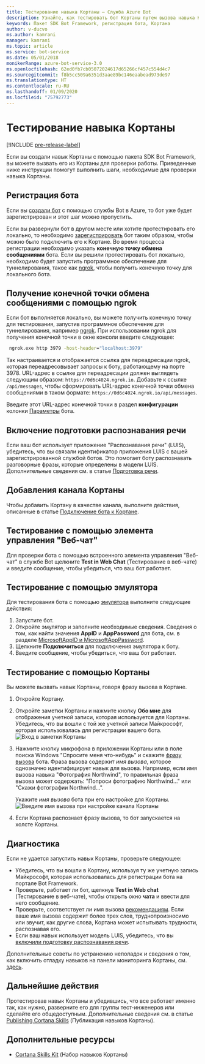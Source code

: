 ```yaml
---
title: Тестирование навыка Кортаны — Служба Azure Bot
description: Узнайте, как тестировать бот Кортаны путем вызова навыка Кортаны.
keywords: Пакет SDK Bot Framework, регистрация бота, Кортана
author: v-ducvo
ms.author: kamrani
manager: kamrani
ms.topic: article
ms.service: bot-service
ms.date: 05/01/2018
monikerRange: azure-bot-service-3.0
ms.openlocfilehash: 62ed0fb7cb05072024617d65266cf457c554d4c7
ms.sourcegitcommit: f8b5cc509a6351d3aae89bc146eaabead973de97
ms.translationtype: HT
ms.contentlocale: ru-RU
ms.lasthandoff: 01/09/2020
ms.locfileid: "75792773"
---
```

# <a name="test-a-cortana-skill"></a>Тестирование навыка Кортаны

[!INCLUDE [pre-release-label](includes/pre-release-label-v3.md)]
 
Если вы создали навык Кортаны с помощью пакета SDK Bot Framework, вы можете вызвать его из Кортаны для проверки работы. Приведенные ниже инструкции помогут выполнить шаги, необходимые для проверки навыка Кортаны.

## <a name="register-your-bot"></a>Регистрация бота
Если вы [создали бот](~/bot-service-quickstart.md) с помощью службы Bot в Azure, то бот уже будет зарегистрирован и этот шаг можно пропустить.

Если вы развернули бот в другом месте или хотите протестировать его локально, то необходимо [зарегистрировать](bot-service-quickstart-registration.md) бот таким образом, чтобы можно было подключить его к Кортане. Во время процесса регистрации необходимо указать **конечную точку обмена сообщениями** бота. Если вы решили протестировать бот локально, необходимо будет запустить программное обеспечение для туннелирования, такое как [ngrok](http://ngrok.com), чтобы получить конечную точку для локального бота.

## <a name="get-messaging-endpoint-using-ngrok"></a>Получение конечной точки обмена сообщениями с помощью ngrok

Если бот выполняется локально, вы можете получить конечную точку для тестирования, запустив программное обеспечение для туннелирования, например [ngrok](https://ngrok.com). При использовании ngrok для получения конечной точки в окне консоли введите следующее: 

```cmd
 ngrok.exe http 3979 -host-header="localhost:3979"
``` 

Так настраивается и отображается ссылка для переадресации ngrok, которая переадресовывает запросы к боту, работающему на порте 3978. URL-адрес в ссылке для переадресации должен выглядеть следующим образом: `https://0d6c4024.ngrok.io`.  Добавьте к ссылке `/api/messages`, чтобы сформировать URL-адрес конечной точки обмена сообщениями в таком формате: `https://0d6c4024.ngrok.io/api/messages`. 

Введите этот URL-адрес конечной точки в раздел **конфигурации** колонки [Параметры](~/bot-service-manage-settings.md) бота.

## <a name="enable-speech-recognition-priming"></a>Включение подготовки распознавания речи
Если ваш бот использует приложение "Распознавания речи" (LUIS), убедитесь, что вы связали идентификатор приложения LUIS с вашей зарегистрированной службой ботов. Это помогает боту распознавать разговорные фразы, которые определены в модели LUIS. Дополнительные сведения см. в статье [Подготовка речи](~/bot-service-manage-speech-priming.md).

## <a name="add-the-cortana-channel"></a>Добавления канала Кортаны
Чтобы добавить Кортану в качестве канала, выполните действия, описанные в статье [Подключение бота к Кортане](bot-service-channel-connect-cortana.md).

## <a name="test-using-web-chat-control"></a>Тестирование с помощью элемента управления "Веб-чат"

Для проверки бота с помощью встроенного элемента управления "Веб-чат" в службе Bot щелкните **Test in Web Chat** (Тестирование в веб-чате) и введите сообщение, чтобы убедиться, что ваш бот работает.

## <a name="test-using-emulator"></a>Тестирование с помощью эмулятора

Для тестирования бота с помощью [эмулятора](~/bot-service-debug-emulator.md) выполните следующие действия:

1. Запустите бот.
2. Откройте эмулятор и заполните необходимые сведения. Сведения о том, как найти значения **AppID** и **AppPassword** для бота, см. в разделе [MicrosoftAppID и MicrosoftAppPassword](bot-service-manage-overview.md#microsoftappid-and-microsoftapppassword). 
3. Щелкните **Подключиться** для подключения эмулятора к боту.
4. Введите сообщение, чтобы убедиться, что ваш бот работает.

## <a name="test-using-cortana"></a>Тестирование с помощью Кортаны
Вы можете вызвать навык Кортаны, говоря фразу вызова в Кортане. 
1. Откройте Кортану.
2. Откройте заметки Кортаны и нажмите кнопку **Обо мне** для отображения учетной записи, которая используется для Кортаны. Убедитесь, что вы вошли с той же учетной записи Майкрософт, которая использовалась для регистрации вашего бота. 
   ![Вход в заметки Кортаны](~/media/cortana/cortana-notebook.png)
2. Нажмите кнопку микрофона в приложении Кортаны или в поле поиска Windows "Спросите меня что-нибудь" и скажите [фразу вызова][InvocationNameGuidelines] бота. Фраза вызова содержит *имя вызова*, которое однозначно идентифицирует навык для вызова. Например, если имя вызова навыка "Фотография Northwind", то правильная фраза вызова может содержать: "Попроси фотографию Northwind..." или "Скажи фотографии Northwind...".

   Укажите *имя вызова* бота при его настройке для Кортаны.
   ![Введите имя вызова при настройке канала Кортаны](~/media/cortana/cortana-invocation-name-callout.png)

3. Если Кортана распознает фразу вызова, то бот запускается на холсте Кортаны. 

## <a name="troubleshoot"></a>Диагностика

Если не удается запустить навык Кортаны, проверьте следующее:
* Убедитесь, что вы вошли в Кортану, используя ту же учетную запись Майкрософт, которая использовалась для регистрации бота на портале Bot Framework.
* Проверьте, работает ли бот, щелкнув **Test in Web chat** (Тестирование в веб-чате), чтобы открыть окно **чата** и ввести для него сообщение.
* Проверьте, соответствует ли имя вызова [рекомендациям][InvocationNameGuidelines]. Если ваше имя вызова содержит более трех слов, труднопроизносимо или звучит, как другие слова, Кортана может испытывать трудности, распознавая его.
* Если ваш навык использует модель LUIS, убедитесь, что вы [включили подготовку распознавания речи](~/bot-service-manage-speech-priming.md).

Дополнительные советы по устранению неполадок и сведения о том, как включить отладку навыков на панели мониторинга Кортаны, см. [здесь][Cortana-TestBestPractice]. 


## <a name="next-steps"></a>Дальнейшие действия

Протестировав навык Кортаны и убедившись, что все работает именно так, как нужно, разверните его для группы тест-инженеров или сделайте его общедоступным. Дополнительные сведения см. в статье [Publishing Cortana Skills][Cortana-Publish] (Публикация навыков Кортаны).

## <a name="additional-resources"></a>Дополнительные ресурсы
* [Cortana Skills Kit][CortanaGetStarted] (Набор навыков Кортаны)

[CortanaGetStarted]: /cortana/getstarted

[BFPortal]: https://dev.botframework.com/
[CortanaDevCenter]: https://developer.microsoft.com/cortana

[CortanaSpecificEntities]: https://aka.ms/cortana-channel-data
[CortanaAuth]: https://aka.ms/add-auth-cortana-skill

[InvocationNameGuidelines]: https://aka.ms/cortana-invocation-guidelines 


[Cortana-Debug]: https://aka.ms/cortana-enable-debug
[Cortana-TestBestPractice]: https://aka.ms/cortana-test-best-practice
[Cortana-Publish]: /cortana/skills/publish-skill
